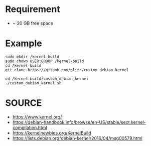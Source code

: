 Requirement
===========
* ~ 20 GB free space

Example
=======
```
sudo mkdir /kernel-build
sudo chown USER:GROUP /kernel-build
cd /kernel-build
git clone https://github.com/plitc/custom_debian_kernel

cd /kernel-build/custom_debian_kernel
./custom_debian_kernel.sh
```

SOURCE
======
* https://www.kernel.org/
* https://debian-handbook.info/browse/en-US/stable/sect.kernel-compilation.html
* https://kernelnewbies.org/KernelBuild
* https://lists.debian.org/debian-kernel/2016/04/msg00579.html


